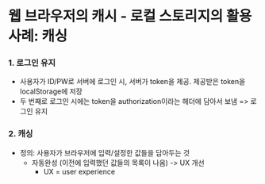 # 웹 브라우저의 캐시 - 로컬 스토리지의 활용 사례: 캐싱

### 1. 로그인 유지

- 사용자가 ID/PW로 서버에 로그인 시, 서버가 token을 제공. 제공받은 token을 localStorage에 저장
- 두 번째로 로그인 시에는 token을 authorization이라는 헤더에 담아서 보냄 => 로그인 유지

### 2. 캐싱

- 정의: 사용자가 브라우저에 입력/설정한 값들을 담아두는 것
  - 자동완성 (이전에 입력했던 값들의 목록이 나옴) -> UX 개선
    - UX = user experience
